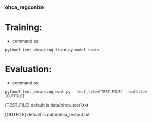 ### ohca_regconize
# Training: 
* command as:

 ``python3 text_ohcarecog_train.py model train ``
# Evaluation: 

* command as:

``python3 text_ohcarecog_eval.py --test_file=[TEST_FILE] --outfile=[OUTFILE]`` 

[TEST_FILE] default is data/ohca_test1.txt

[OUTFILE]   defualt is data/ohca_testout.txt
